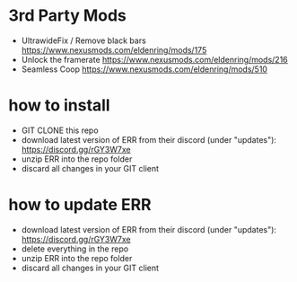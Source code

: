 # 3rd Party Mods

- UltrawideFix / Remove black bars https://www.nexusmods.com/eldenring/mods/175
- Unlock the framerate https://www.nexusmods.com/eldenring/mods/216
- Seamless Coop https://www.nexusmods.com/eldenring/mods/510

# how to install

- GIT CLONE this repo
- download latest version of ERR from their discord (under "updates"): https://discord.gg/rGY3W7xe
- unzip ERR into the repo folder
- discard all changes in your GIT client

# how to update ERR

- download latest version of ERR from their discord (under "updates"): https://discord.gg/rGY3W7xe
- delete everything in the repo
- unzip ERR into the repo folder
- discard all changes in your GIT client
